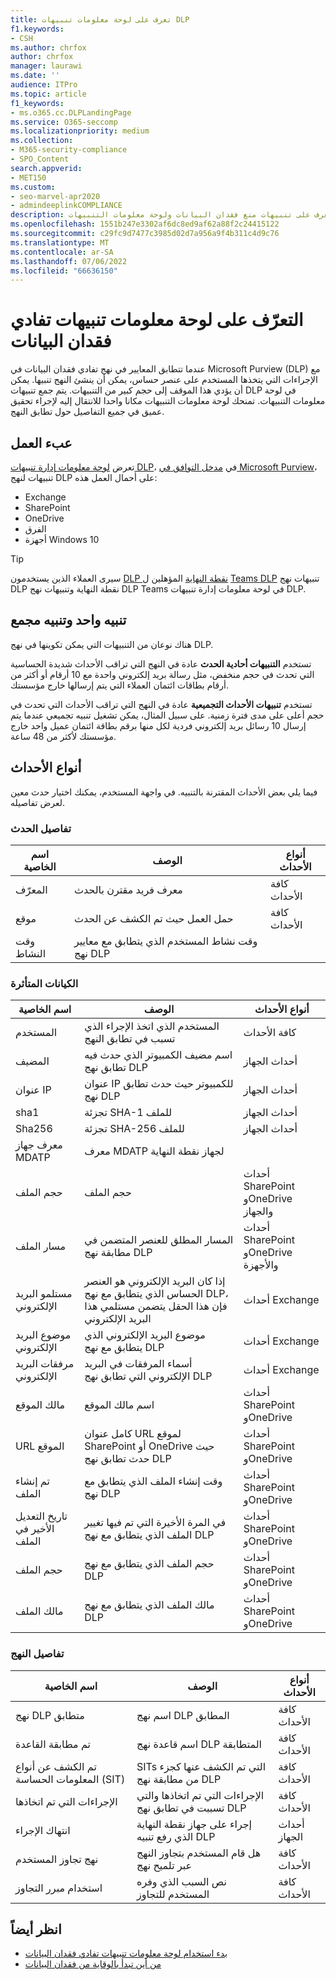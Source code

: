 ```yaml
---
title: تعرف على لوحة معلومات تنبيهات DLP
f1.keywords:
- CSH
ms.author: chrfox
author: chrfox
manager: laurawi
ms.date: ''
audience: ITPro
ms.topic: article
f1_keywords:
- ms.o365.cc.DLPLandingPage
ms.service: O365-seccomp
ms.localizationpriority: medium
ms.collection:
- M365-security-compliance
- SPO_Content
search.appverid:
- MET150
ms.custom:
- seo-marvel-apr2020
- admindeeplinkCOMPLIANCE
description: تعرف على تنبيهات منع فقدان البيانات ولوحة معلومات التنبيهات.
ms.openlocfilehash: 1551b247e3302af6dc8ed9af62a88f2c24415122
ms.sourcegitcommit: c29fc9d7477c3985d02d7a956a9f4b311c4d9c76
ms.translationtype: MT
ms.contentlocale: ar-SA
ms.lasthandoff: 07/06/2022
ms.locfileid: "66636150"
---
```

# <a name="learn-about-the-data-loss-prevention-alerts-dashboard"></a>التعرّف على لوحة معلومات تنبيهات تفادي فقدان البيانات

عندما تتطابق المعايير في نهج تفادي فقدان البيانات في Microsoft Purview (DLP) مع الإجراءات التي يتخذها المستخدم على عنصر حساس، يمكن أن ينشئ النهج تنبيها. يمكن أن يؤدي هذا الموقف إلى حجم كبير من التنبيهات. يتم جمع تنبيهات DLP في لوحة معلومات التنبيهات. تمنحك لوحة معلومات التنبيهات مكانا واحدا للانتقال إليه لإجراء تحقيق عميق في جميع التفاصيل حول تطابق النهج.  

<!-- [Microsoft Purview compliance portal](https://compliance.microsoft.com/)-->

## <a name="workloads"></a>عبء العمل

تعرض [لوحة معلومات إدارة تنبيهات DLP](https://compliance.microsoft.com/datalossprevention?viewid=dlpalerts)، في <a href="https://go.microsoft.com/fwlink/p/?linkid=2077149" target="_blank">مدخل التوافق في Microsoft Purview</a>، تنبيهات لنهج DLP على أحمال العمل هذه:

- Exchange
- SharePoint
- OneDrive
- الفرق
- أجهزة Windows 10 

> [!TIP]
> سيرى العملاء الذين يستخدمون [DLP نقطة النهاية](endpoint-dlp-learn-about.md) المؤهلين ل [Teams DLP](dlp-microsoft-teams.md) تنبيهات نهج DLP نقطة النهاية وتنبيهات نهج DLP Teams في لوحة معلومات إدارة تنبيهات DLP.

## <a name="single-alert-and-aggregate-alert"></a>تنبيه واحد وتنبيه مجمع

هناك نوعان من التنبيهات التي يمكن تكوينها في نهج DLP.

تستخدم **التنبيهات أحادية الحدث** عادة في النهج التي تراقب الأحداث شديدة الحساسية التي تحدث في حجم منخفض، مثل رسالة بريد إلكتروني واحدة مع 10 أرقام أو أكثر من أرقام بطاقات ائتمان العملاء التي يتم إرسالها خارج مؤسستك.

تستخدم **تنبيهات الأحداث التجميعية** عادة في النهج التي تراقب الأحداث التي تحدث في حجم أعلى على مدى فترة زمنية. على سبيل المثال، يمكن تشغيل تنبيه تجميعي عندما يتم إرسال 10 رسائل بريد إلكتروني فردية لكل منها برقم بطاقة ائتمان عميل واحد خارج مؤسستك لأكثر من 48 ساعة.

## <a name="types-of-events"></a>أنواع الأحداث

فيما يلي بعض الأحداث المقترنة بالتنبيه. في واجهة المستخدم، يمكنك اختيار حدث معين لعرض تفاصيله. 

### <a name="event-details"></a>تفاصيل الحدث

|اسم الخاصية  |الوصف  |أنواع الأحداث  |
|---------|---------|---------|
|المعرّف |معرف فريد مقترن بالحدث |كافة الأحداث |
|موقع |حمل العمل حيث تم الكشف عن الحدث|كافة الأحداث |
|وقت النشاط     |وقت نشاط المستخدم الذي يتطابق مع معايير نهج DLP |

### <a name="affected-entities"></a>الكيانات المتأثرة

|اسم الخاصية |الوصف| أنواع الأحداث|
|---------|---------|---------|
|المستخدم | المستخدم الذي اتخذ الإجراء الذي تسبب في تطابق النهج | كافة الأحداث|
|المضيف | اسم مضيف الكمبيوتر الذي حدث فيه تطابق نهج DLP | أحداث الجهاز|
|عنوان IP | عنوان IP للكمبيوتر حيث حدث تطابق نهج DLP | أحداث الجهاز|
|sha1 |تجزئة SHA-1 للملف | أحداث الجهاز|
|Sha256 | تجزئة SHA-256 للملف | أحداث الجهاز|
|معرف جهاز MDATP | معرف MDATP لجهاز نقطة النهاية|
|حجم الملف | حجم الملف| أحداث SharePoint وOneDrive والجهاز|
|مسار الملف | المسار المطلق للعنصر المتضمن في مطابقة نهج DLP | أحداث SharePoint وOneDrive والأجهزة|
|مستلمو البريد الإلكتروني |إذا كان البريد الإلكتروني هو العنصر الحساس الذي يتطابق مع نهج DLP، فإن هذا الحقل يتضمن مستلمي هذا البريد الإلكتروني| أحداث Exchange|
|موضوع البريد الإلكتروني |موضوع البريد الإلكتروني الذي يتطابق مع نهج DLP |أحداث Exchange|
|مرفقات البريد الإلكتروني | أسماء المرفقات في البريد الإلكتروني التي تطابق نهج DLP| أحداث Exchange|
|مالك الموقع |اسم مالك الموقع| أحداث SharePoint وOneDrive|
|URL الموقع |كامل عنوان URL لموقع SharePoint أو OneDrive حيث حدث تطابق نهج DLP |أحداث SharePoint وOneDrive|
|تم إنشاء الملف |وقت إنشاء الملف الذي يتطابق مع نهج DLP |أحداث SharePoint وOneDrive|
|تاريخ التعديل الأخير في الملف | في المرة الأخيرة التي تم فيها تغيير الملف الذي يتطابق مع نهج DLP | أحداث SharePoint وOneDrive|
|حجم الملف | حجم الملف الذي يتطابق مع نهج DLP |أحداث SharePoint وOneDrive|
|مالك الملف |مالك الملف الذي يتطابق مع نهج DLP |أحداث SharePoint وOneDrive|  

### <a name="policy-details"></a>تفاصيل النهج

|اسم الخاصية |الوصف |أنواع الأحداث |
|---------|---------|---------|
|نهج DLP متطابق |اسم نهج DLP المطابق |كافة الأحداث|
|تم مطابقة القاعدة |اسم قاعدة نهج DLP المتطابقة |كافة الأحداث|
|تم الكشف عن أنواع المعلومات الحساسة (SIT)|SITs التي تم الكشف عنها كجزء من مطابقة نهج DLP |كافة الأحداث|
|الإجراءات التي تم اتخاذها |الإجراءات التي تم اتخاذها والتي تسببت في تطابق نهج DLP| كافة الأحداث|
|انتهاك الإجراء | إجراء على جهاز نقطة النهاية الذي رفع تنبيه DLP| أحداث الجهاز | 
|نهج تجاوز المستخدم |هل قام المستخدم بتجاوز النهج عبر تلميح نهج | كافة الأحداث|
|استخدام مبرر التجاوز |نص السبب الذي وفره المستخدم للتجاوز | كافة الأحداث|   

## <a name="see-also"></a>انظر أيضاً

- [بدء استخدام لوحة معلومات تنبيهات تفادي فقدان البيانات](dlp-alerts-dashboard-get-started.md)
- [من أين تبدأ بالوقاية من فقدان البيانات](create-test-tune-dlp-policy.md#where-to-start-with-data-loss-prevention)
